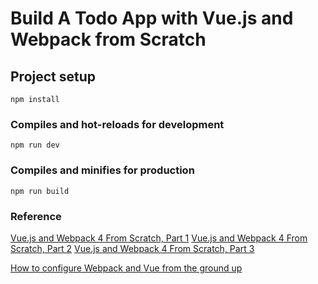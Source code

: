 # Build A Todo App with Vue.js and Webpack from Scratch

## Project setup
```
npm install
```

### Compiles and hot-reloads for development
```
npm run dev
```

### Compiles and minifies for production
```
npm run build
```

### Reference
[Vue.js and Webpack 4 From Scratch, Part 1](https://itnext.io/vuejs-and-webpack-4-from-scratch-part-1-94c9c28a534a)
[Vue.js and Webpack 4 From Scratch, Part 2](https://itnext.io/vue-js-and-webpack-4-from-scratch-part-2-5038cc9deffb)
[Vue.js and Webpack 4 From Scratch, Part 3](https://itnext.io/vue-js-and-webpack-4-from-scratch-part-3-3f68d2a3c127)

[How to configure Webpack and Vue from the ground up](https://dev.to/macmacky/how-to-configure-webpack-and-vue-from-the-ground-up-4c19)